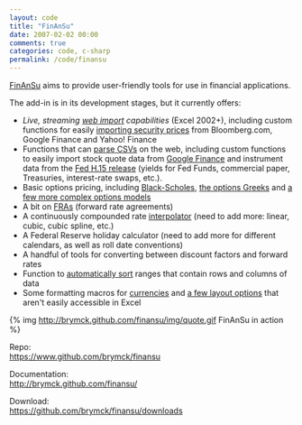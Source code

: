 ```yaml
---
layout: code
title: "FinAnSu"
date: 2007-02-02 00:00
comments: true
categories: code, c-sharp
permalink: /code/finansu
---
```


[FinAnSu](https://github.com/brymck/finansu) aims to provide user-friendly tools
for use in financial applications.

<!-- more -->

The add-in is in its development stages, but it currently offers:

* *Live, streaming [web import](http://brymck.github.com/finansu/web)
  capabilities* (Excel 2002+), including custom functions for easily
  [importing security prices](http://brymck.github.com/finansu/web#quote) from
  Bloomberg.com, Google Finance and Yahoo! Finance
* Functions that can [parse
  CSVs](http://brymck.github.com/finansu/web#import_csv) on the web, including
  custom functions to easily import stock quote data from
  [Google Finance](http://brymck.github.com/finansu/web#google_history) and instrument
  data from the [Fed H.15 release](http://brymck.github.com/finansu/web#h15_history)
  (yields for Fed Funds, commercial paper, Treasuries, interest-rate swaps,
  etc.).
* Basic options pricing, including
  [Black-Scholes](http://brymck.github.com/finansu/options#black_scholes),
  [the options Greeks](http://brymck.github.com/finansu/options#greeks) and
  [a few more complex options models](http://brymck.github.com/finansu/options#complex)
* A bit on [FRAs](http://brymck.github.com/finansu/yield_curve#fra) (forward
  rate agreements)
* A continuously compounded rate
  [interpolator](http://brymck.github.com/finansu/yield_curve#interpolation)
  (need to add more: linear, cubic, cubic spline, etc.)
* A Federal Reserve holiday calculator (need to add more for different
  calendars, as well as roll date conventions)
* A handful of tools for converting between discount factors and forward rates
* Function to [automatically sort](http://brymck.github.com/finansu/other#sorting)
  ranges that contain rows and columns of data
* Some formatting macros for
  [currencies](http://brymck.github.com/finansu/macro#currencies) and
  [a few layout options](http://brymck.github.com/finansu/macro#layout) that
  aren't easily accessible in Excel

{% img http://brymck.github.com/finansu/img/quote.gif FinAnSu in action %}

Repo:  
<https://www.github.com/brymck/finansu>

Documentation:  
<http://brymck.github.com/finansu/>

Download:  
<https://github.com/brymck/finansu/downloads>
